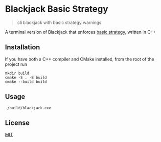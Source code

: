 # Blackjack Basic Strategy

> cli blackjack with basic strategy warnings

A terminal version of Blackjack that enforces [basic strategy](https://en.wikipedia.org/wiki/Blackjack#Basic_strategy), written in C++

## Installation

If you have both a C++ compiler and CMake installed, from the root of the project run
```
mkdir build
cmake -S . -B build
cmake --build build
```

## Usage

```
./build/blackjack.exe
```

## License

[MIT](https://choosealicense.com/licenses/mit/)
